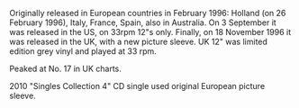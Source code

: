 Originally released in European countries in February 1996: Holland (on 26 February 1996), Italy, France, Spain, also in Australia. On 3 September it was released in the US, on 33rpm 12"s only. Finally, on 18 November 1996 it was released in the UK, with a new picture sleeve. UK 12" was limited edition grey vinyl and played at 33 rpm.

Peaked at No. 17 in UK charts.

2010 "Singles Collection 4" CD single used original European picture sleeve.
